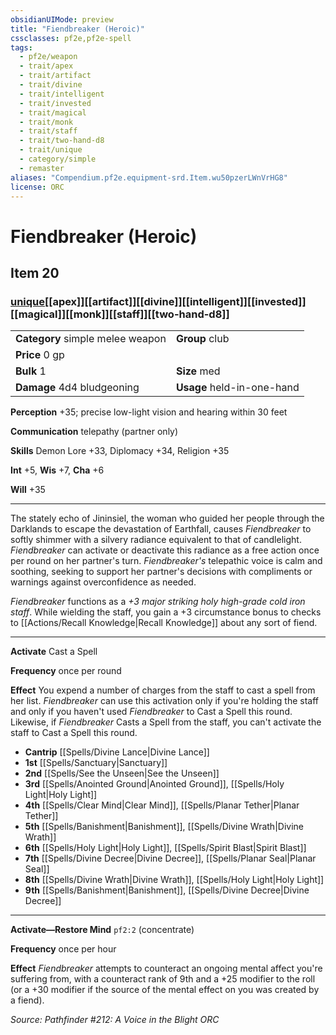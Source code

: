 ```yaml
---
obsidianUIMode: preview
title: "Fiendbreaker (Heroic)"
cssclasses: pf2e,pf2e-spell
tags:
  - pf2e/weapon
  - trait/apex
  - trait/artifact
  - trait/divine
  - trait/intelligent
  - trait/invested
  - trait/magical
  - trait/monk
  - trait/staff
  - trait/two-hand-d8
  - trait/unique
  - category/simple
  - remaster
aliases: "Compendium.pf2e.equipment-srd.Item.wu50pzerLWnVrHG8"
license: ORC
---
```

# Fiendbreaker (Heroic)
## Item 20
### [unique](unique "Unique Rarity Trait")[[apex]][[artifact]][[divine]][[intelligent]][[invested]][[magical]][[monk]][[staff]][[two-hand-d8]]

|  |  |
| -- | -- |
| **Category** simple melee weapon | **Group** club |
| **Price** 0 gp |  |
| **Bulk** 1 | **Size** med |
| **Damage** 4d4 bludgeoning  | **Usage** held-in-one-hand |



**Perception** +35; precise low-light vision and hearing within 30 feet

**Communication** telepathy (partner only)

**Skills** Demon Lore +33, Diplomacy +34, Religion +35

**Int** +5, **Wis** +7, **Cha** +6

**Will** +35

* * *

The stately echo of Jininsiel, the woman who guided her people through the Darklands to escape the devastation of Earthfall, causes _Fiendbreaker_ to softly shimmer with a silvery radiance equivalent to that of candlelight. _Fiendbreaker_ can activate or deactivate this radiance as a free action once per round on her partner's turn. _Fiendbreaker's_ telepathic voice is calm and soothing, seeking to support her partner's decisions with compliments or warnings against overconfidence as needed.

_Fiendbreaker_ functions as a _+3 major striking holy high-grade cold iron staff_. While wielding the staff, you gain a +3 circumstance bonus to checks to [[Actions/Recall Knowledge|Recall Knowledge]] about any sort of fiend.

* * *

**Activate** Cast a Spell

**Frequency** once per round

**Effect** You expend a number of charges from the staff to cast a spell from her list. _Fiendbreaker_ can use this activation only if you're holding the staff and only if you haven't used _Fiendbreaker_ to Cast a Spell this round. Likewise, if _Fiendbreaker_ Casts a Spell from the staff, you can't activate the staff to Cast a Spell this round.

*   **Cantrip** [[Spells/Divine Lance|Divine Lance]]
*   **1st** [[Spells/Sanctuary|Sanctuary]]
*   **2nd** [[Spells/See the Unseen|See the Unseen]]
*   **3rd** [[Spells/Anointed Ground|Anointed Ground]], [[Spells/Holy Light|Holy Light]]
*   **4th** [[Spells/Clear Mind|Clear Mind]], [[Spells/Planar Tether|Planar Tether]]
*   **5th** [[Spells/Banishment|Banishment]], [[Spells/Divine Wrath|Divine Wrath]]
*   **6th** [[Spells/Holy Light|Holy Light]], [[Spells/Spirit Blast|Spirit Blast]]
*   **7th** [[Spells/Divine Decree|Divine Decree]], [[Spells/Planar Seal|Planar Seal]]
*   **8th** [[Spells/Divine Wrath|Divine Wrath]], [[Spells/Holy Light|Holy Light]]
*   **9th** [[Spells/Banishment|Banishment]], [[Spells/Divine Decree|Divine Decree]]

* * *

**Activate—Restore Mind** `pf2:2` (concentrate)

**Frequency** once per hour

**Effect** _Fiendbreaker_ attempts to counteract an ongoing mental affect you're suffering from, with a counteract rank of 9th and a +25 modifier to the roll (or a +30 modifier if the source of the mental effect on you was created by a fiend).

*Source: Pathfinder #212: A Voice in the Blight*
*ORC*